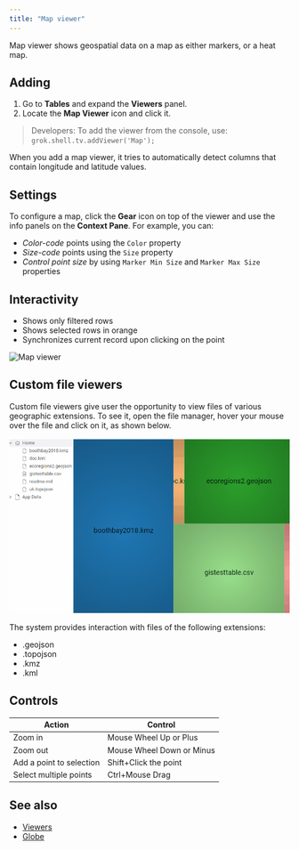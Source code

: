 ```yaml
---
title: "Map viewer"
---
```


Map viewer shows geospatial data on a map as either markers, or a heat map.

## Adding

1. Go to **Tables** and expand the **Viewers** panel.
1. Locate the **Map Viewer** icon and click it.

> Developers: To add the viewer from the console, use:
`grok.shell.tv.addViewer('Map');`

When you add a map viewer, it tries to automatically detect columns that contain
longitude and latitude values.

## Settings

To configure a map, click the **Gear** icon on top of the viewer and use the
info panels on the **Context Pane**. For example, you can:

* *Color-code* points using the `Color` property
* *Size-code* points using the `Size` property
* *Control point size* by using `Marker Min Size` and `Marker Max Size` properties

## Interactivity

* Shows only filtered rows
* Shows selected rows in orange
* Synchronizes current record upon clicking on the point

![Map viewer](./map-viewer.gif)

## Custom file viewers

Сustom file viewers give user the opportunity to view files of various geographic extensions.
To see it, open the file manager, hover your mouse over the file and click on it, as shown below.

![Custom file viewer](./map-custom-file-viewer.gif)

The system provides interaction with files of the following extensions:

* .geojson
* .topojson
* .kmz
* .kml

## Controls

|Action              |        Control                |
|------------------------|----------------------|
| Zoom in                                            | Mouse Wheel Up or Plus          |
| Zoom out                                         | Mouse Wheel Down or Minus  |
| Add a point to selection                | Shift+Click the point                   |
| Select multiple points                    | Ctrl+Mouse Drag                       |

## See also

* [Viewers](../viewers/viewers.md)
* [Globe](globe.md)
